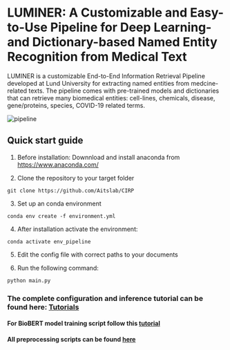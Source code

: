 # LUMINER: A Customizable and Easy-to-Use Pipeline for Deep Learning- and Dictionary-based Named Entity Recognition from Medical Text

LUMINER is a customizable End-to-End Information Retrieval Pipeline developed at Lund University for extracting named entities from medcine-related texts. The pipeline comes with pre-trained models and dictionaries that can retrieve many biomedical entities: cell-lines, chemicals, disease, gene/proteins, species, COVID-19 related terms.  

![pipeline](attachment:tutorials/imgs/pipeline3.png)

## Quick start guide

1. Before installation: Downnload and install anaconda from https://www.anaconda.com/


2. Clone the repository to your target folder


```console
git clone https://github.com/Aitslab/CIRP

```

3. Set up an conda environment

```console
conda env create -f environment.yml
```

4. After installation activate the environment:
```console
conda activate env_pipeline
```

5. Edit the config file with correct paths to your documents


6. Run the following command:

```python
python main.py
```

### The complete configuration and inference tutorial can be found here: [Tutorials](tutorials/Tutorial-pipeline.ipynb)  
#### For BioBERT model training script follow this [tutorial](tutorials/Tutorial-BioBERT_model_training.ipynb)
#### All preprocessing scripts can be found [here](supplementary/preprocessing_scripts/)

